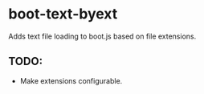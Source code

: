# boot-text-byext

Adds text file loading to boot.js based on file extensions.

## TODO:

* Make extensions configurable.
